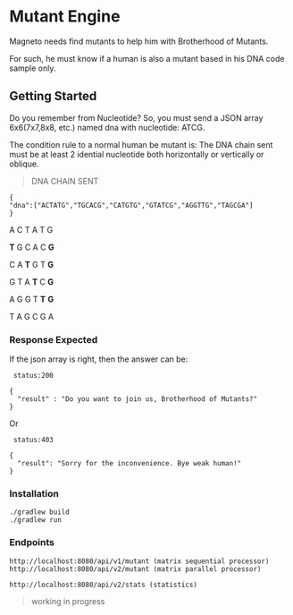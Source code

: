 # Mutant Engine

Magneto needs find mutants to help him with Brotherhood of Mutants.

For such, he must know if a human is also a mutant based in his DNA code sample only.

## Getting Started

Do you remember from Nucleotide? So, you must send a JSON array 6x6(7x7,8x8, etc.) named dna with nucleotide: ATCG. 

The condition rule to a normal human be mutant is: 
The DNA chain sent must be at least 2 idential nucleotide both horizontally or vertically or oblique.

> DNA CHAIN SENT
```
{
"dna":["ACTATG","TGCACG","CATGTG","GTATCG","AGGTTG","TAGCGA"]
}
```

A C T A T G

**T** G C A C **G**

C A **T** G T **G**

G T A **T** C **G**

A G G T **T** **G**

T A G C G A

### Response Expected

If the json array is right, then the answer can be:

``` status:200```
```
{
  "result" : "Do you want to join us, Brotherhood of Mutants?"
}
```

Or

``` status:403```
```
{
  "result": "Sorry for the inconvenience. Bye weak human!"
}
```


### Installation

```
./gradlew build
./gradlew run
```

### Endpoints
```
http://localhost:8080/api/v1/mutant (matrix sequential processor)
http://localhost:8080/api/v2/mutant (matrix parallel processor)
```
```
http://localhost:8080/api/v2/stats (statistics)
```
> working in progress
